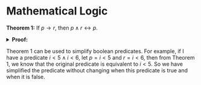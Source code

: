 <!--
 * SPDX-FileCopyrightText: Copyright (c) 2023-present NVIDIA CORPORATION & AFFILIATES.
 * All rights reserved.
 * SPDX-License-Identifier: BSD-3-Clause
-->

# Mathematical Logic

**Theorem 1:** If $p \rightarrow r$, then $p \land r \leftrightarrow p$.

<details>

**<summary>Proof:</summary>**

$p \land r \leftarrow p$: By [Absorption](https://en.wikipedia.org/wiki/Absorption_(logic))

$p \land r \rightarrow p$: By [Conjunction elimination](https://en.wikipedia.org/wiki/Conjunction_elimination)

$\square$

</details>

Theorem 1 can be used to simplify boolean predicates.
For example, if I have a predicate $i < 5 \land i < 6$,
let $p = i < 5$ and $r = i < 6$, then from Theorem 1,
we know that the original predicate is equivalent to $i < 5$.
So we have simplified the predicate without changing when this predicate is true and when it is false.
